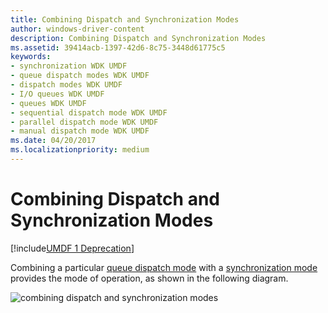 ```yaml
---
title: Combining Dispatch and Synchronization Modes
author: windows-driver-content
description: Combining Dispatch and Synchronization Modes
ms.assetid: 39414acb-1397-42d6-8c75-3448d61775c5
keywords:
- synchronization WDK UMDF
- queue dispatch modes WDK UMDF
- dispatch modes WDK UMDF
- I/O queues WDK UMDF
- queues WDK UMDF
- sequential dispatch mode WDK UMDF
- parallel dispatch mode WDK UMDF
- manual dispatch mode WDK UMDF
ms.date: 04/20/2017
ms.localizationpriority: medium
---
```


# Combining Dispatch and Synchronization Modes

[!include[UMDF 1 Deprecation](../umdf-1-deprecation.md)]

Combining a particular [queue dispatch mode](configuring-dispatch-mode-for-an-i-o-queue.md) with a [synchronization mode](specifying-a-callback-synchronization-mode.md) provides the mode of operation, as shown in the following diagram.

![combining dispatch and synchronization modes](images/combine.gif)

 

 





